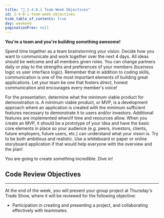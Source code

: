 ```yaml
---
title: "📓 2.4.0.1 Team Week Objectives"
id: 2-4-0-1-team-week-objectives
hide_table_of_contents: true
day: weekend
paginationPrev: null
---
```


**You're a team and you're building something awesome!**

Spend time together as a team brainstorming your vision. Decide how you want to communicate and work together over the next 4 days. All ideas should be welcome and all members given roles. You can change partners daily or play to the strengths and preferences of your members (business logic vs user interface logic). Remember that in addition to coding skills, communication is one of the most important elements of building great applications. Let your team be one that fosters direct, honest communication and encourages every member's voice!

For the presentation, determine what the minimum viable product for demonstration is. A minimum viable product, or MVP, is a development approach where an application is created with the minimum sufficient features necessary to demonstrate it to users and/or investors. Additional features are implemented when/if time and resources allow. When you create an MVP, it should be a prototype of your idea and have the basic core elements in place so your audience (e.g. peers, investors, clients, future employers, future users, etc.) can understand what your vision is. Try to be both ambitious and realistic. Use a whiteboard or paper or online storyboard application if that would help everyone with the overview and the plan!

You are going to create something incredible. Dive in! 

## Code Review Objectives
---

At the end of the week, you will present your group project at Thursday's Trade Show, where it will be reviewed for the following objective:

* Participation in creating and presenting a project, and collaborating effectively with teammates.
